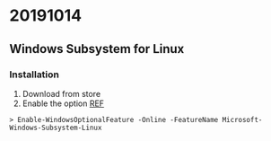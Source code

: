 # 20191014

## Windows Subsystem for Linux
### Installation
1. Download from store
2. Enable the option [REF](https://docs.microsoft.com/en-us/windows/wsl/install-win10?redirectedfrom=MSDN)
```
> Enable-WindowsOptionalFeature -Online -FeatureName Microsoft-Windows-Subsystem-Linux
```
<!--stackedit_data:
eyJoaXN0b3J5IjpbMzI0ODg0NDg0XX0=
-->